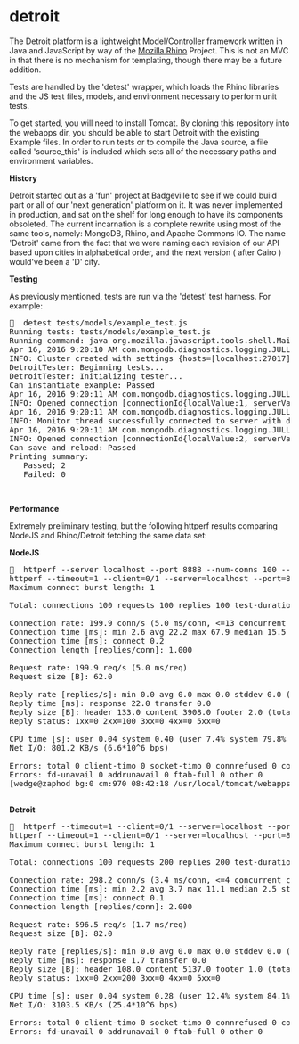 # detroit


The Detroit platform is a lightweight Model/Controller framework written in Java and JavaScript by way of the <a href='https://developer.mozilla.org/en-US/docs/Mozilla/Projects/Rhino'>Mozilla Rhino</a> Project. 
This is not an MVC in that there is no mechanism for templating, though there may be a future addition.

Tests are handled by the 'detest' wrapper, which loads the Rhino libraries and the JS test files, models, and environment necessary to perform unit tests.

To get started, you will need to install Tomcat.  By cloning this repository into the webapps dir, you should be able to start Detroit with the existing Example files. In order to run tests or to compile the Java source, a file called 'source_this' is included which sets all of the necessary paths and environment variables.



<p>

<b>History</b>
<p>
Detroit started out as a 'fun' project at Badgeville to see if we could build part or all of our 'next generation' platform on it.  It was never implemented in production, and sat on the shelf for long enough to have its components obsoleted.  The current incarnation is a complete rewrite using most of the same tools, namely:  MongoDB, Rhino, and Apache Commons IO.  The name 'Detroit' came from the fact that we were naming each revision of our API based upon cities in alphabetical order, and the next version ( after Cairo ) would've been a 'D' city.

<p>
<b>Testing</b>
<p>

As previously mentioned, tests are run via the 'detest' test harness. For example:
<pre>
🍺  detest tests/models/example_test.js 
Running tests: tests/models/example_test.js
Running command: java org.mozilla.javascript.tools.shell.Main -f js/routes.js -f js/api.js -f tests/detroit_tester.js -f js/models/base.js -f js/models/example.js -f tests/models/example_test.js -f tests/finalize.js
Apr 16, 2016 9:20:10 AM com.mongodb.diagnostics.logging.JULLogger log
INFO: Cluster created with settings {hosts=[localhost:27017], mode=SINGLE, requiredClusterType=UNKNOWN, serverSelectionTimeout='30000 ms', maxWaitQueueSize=500}
DetroitTester: Beginning tests...
DetroitTester: Initializing tester...
Can instantiate example: Passed
Apr 16, 2016 9:20:11 AM com.mongodb.diagnostics.logging.JULLogger log
INFO: Opened connection [connectionId{localValue:1, serverValue:41}] to localhost:27017
Apr 16, 2016 9:20:11 AM com.mongodb.diagnostics.logging.JULLogger log
INFO: Monitor thread successfully connected to server with description ServerDescription{address=localhost:27017, type=STANDALONE, state=CONNECTED, ok=true, version=ServerVersion{versionList=[3, 2, 3]}, minWireVersion=0, maxWireVersion=4, maxDocumentSize=16777216, roundTripTimeNanos=1955290}
Apr 16, 2016 9:20:11 AM com.mongodb.diagnostics.logging.JULLogger log
INFO: Opened connection [connectionId{localValue:2, serverValue:42}] to localhost:27017
Can save and reload: Passed
Printing summary:
   Passed; 2
   Failed: 0
</pre>





<p><br>

<b>Performance</b>

Extremely preliminary testing, but the following httperf results comparing NodeJS and Rhino/Detroit fetching the same data set:


<b>NodeJS</b>
<pre>
🍺  httperf --server localhost --port 8888 --num-conns 100 --rate 200  --timeout 1 --num-calls=1
httperf --timeout=1 --client=0/1 --server=localhost --port=8888 --uri=/ --rate=200 --send-buffer=4096 --recv-buffer=16384 --num-conns=100 --num-calls=1
Maximum connect burst length: 1

Total: connections 100 requests 100 replies 100 test-duration 0.500 s

Connection rate: 199.9 conn/s (5.0 ms/conn, <=13 concurrent connections)
Connection time [ms]: min 2.6 avg 22.2 max 67.9 median 15.5 stddev 19.7
Connection time [ms]: connect 0.2
Connection length [replies/conn]: 1.000

Request rate: 199.9 req/s (5.0 ms/req)
Request size [B]: 62.0

Reply rate [replies/s]: min 0.0 avg 0.0 max 0.0 stddev 0.0 (0 samples)
Reply time [ms]: response 22.0 transfer 0.0
Reply size [B]: header 133.0 content 3908.0 footer 2.0 (total 4043.0)
Reply status: 1xx=0 2xx=100 3xx=0 4xx=0 5xx=0

CPU time [s]: user 0.04 system 0.40 (user 7.4% system 79.8% total 87.1%)
Net I/O: 801.2 KB/s (6.6*10^6 bps)

Errors: total 0 client-timo 0 socket-timo 0 connrefused 0 connreset 0
Errors: fd-unavail 0 addrunavail 0 ftab-full 0 other 0
[wedge@zaphod bg:0 cm:970 08:42:18 /usr/local/tomcat/webapps/detroit]

</pre>

<b>Detroit</b>
<pre>
🍺  httperf --timeout=1 --client=0/1 --server=localhost --port=8080 --uri=/detroit/api/examples --rate=300 --send-buffer=4096 --recv-buffer=16384 --num-conns=100 --num-calls=2
httperf --timeout=1 --client=0/1 --server=localhost --port=8080 --uri=/detroit/api/examples --rate=300 --send-buffer=4096 --recv-buffer=16384 --num-conns=100 --num-calls=2
Maximum connect burst length: 1

Total: connections 100 requests 200 replies 200 test-duration 0.335 s

Connection rate: 298.2 conn/s (3.4 ms/conn, <=4 concurrent connections)
Connection time [ms]: min 2.2 avg 3.7 max 11.1 median 2.5 stddev 1.8
Connection time [ms]: connect 0.1
Connection length [replies/conn]: 2.000

Request rate: 596.5 req/s (1.7 ms/req)
Request size [B]: 82.0

Reply rate [replies/s]: min 0.0 avg 0.0 max 0.0 stddev 0.0 (0 samples)
Reply time [ms]: response 1.7 transfer 0.0
Reply size [B]: header 108.0 content 5137.0 footer 1.0 (total 5246.0)
Reply status: 1xx=0 2xx=200 3xx=0 4xx=0 5xx=0

CPU time [s]: user 0.04 system 0.28 (user 12.4% system 84.1% total 96.5%)
Net I/O: 3103.5 KB/s (25.4*10^6 bps)

Errors: total 0 client-timo 0 socket-timo 0 connrefused 0 connreset 0
Errors: fd-unavail 0 addrunavail 0 ftab-full 0 other 0
</pre>
